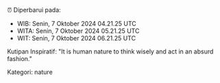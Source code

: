 ⏰ Diperbarui pada:
- WIB: Senin, 7 Oktober 2024 04.21.25 UTC
- WITA: Senin, 7 Oktober 2024 05.21.25 UTC
- WIT: Senin, 7 Oktober 2024 06.21.25 UTC

Kutipan Inspiratif:
"It is human nature to think wisely and act in an absurd fashion."


Kategori: nature

